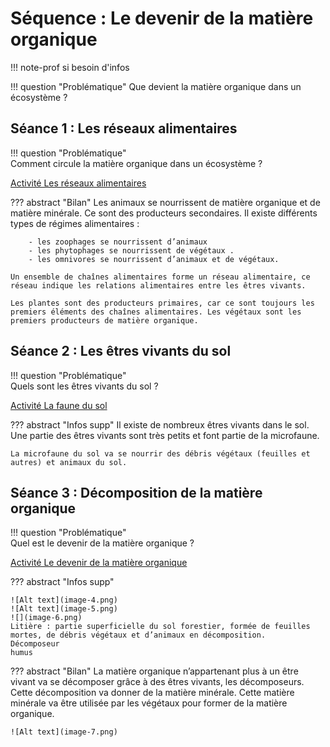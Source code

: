 # Séquence : Le devenir de la matière organique

!!! note-prof
    si besoin d'infos


!!! question "Problématique"
    Que devient la matière organique dans un écosystème ?




## Séance 1 : Les réseaux alimentaires

!!! question "Problématique"   
    Comment circule la matière organique dans un écosystème ? 

[Activité Les réseaux alimentaires](../reseauxAlim)

??? abstract "Bilan"
    Les animaux se nourrissent de matière organique et de matière minérale. Ce sont des producteurs secondaires.
    Il existe différents types de régimes alimentaires :

        - les zoophages se nourrissent d’animaux
        - les phytophages se nourrissent de végétaux .
        - les omnivores se nourrissent d’animaux et de végétaux.
  
    Un ensemble de chaînes alimentaires forme un réseau alimentaire, ce réseau indique les relations alimentaires entre les êtres vivants.

    Les plantes sont des producteurs primaires, car ce sont toujours les premiers éléments des chaînes alimentaires. Les végétaux sont les premiers producteurs de matière organique.

## Séance 2 : Les êtres vivants du sol

!!! question "Problématique"   
    Quels sont les êtres vivants du sol ? 


[Activité La faune du sol](../devenirMatOrga)




??? abstract "Infos supp"
    Il existe de nombreux êtres vivants dans le sol. 
    Une partie des êtres vivants sont très petits et font partie de la microfaune.

    La microfaune du sol va se nourrir des débris végétaux (feuilles et autres) et animaux du sol. 
    
## Séance 3 : Décomposition de la matière organique

!!! question "Problématique"   
    Quel est le devenir de la matière organique ?

[Activité Le devenir de la matière organique](../devenirMatOrga)



??? abstract "Infos supp"

    ![Alt text](image-4.png)
    ![Alt text](image-5.png)
    ![](image-6.png)
    Litière : partie superficielle du sol forestier, formée de feuilles mortes, de débris végétaux et d’animaux en décomposition.
    Décomposeur
    humus

??? abstract "Bilan"
    La matière organique n’appartenant plus à un être vivant va se décomposer grâce à des êtres vivants, les décomposeurs.
    Cette décomposition va donner de la matière minérale.
    Cette matière minérale va être utilisée par les végétaux pour former de la matière organique.

    ![Alt text](image-7.png)
